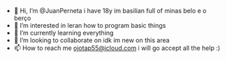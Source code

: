 - 👋 Hi, I’m @JuanPerneta i have 18y im basilian full of minas belo e o berço 
- 👀 I’m interested in leran how to program basic things 
- 🌱 I’m currently learning everything 
- 💞️ I’m looking to collaborate on idk im new on this area 
- 📫 How to reach me ojotap55@icloud.com i will go accept all the help :)


<!---
JuanPerneta/JuanPerneta is a ✨ special ✨ repository because its `README.md` (this file) appears on your GitHub profile.
You can click the Preview link to take a look at your changes.
--->
